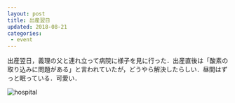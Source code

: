 ```yaml
---
layout: post
title: 出産翌日
updated: 2018-08-21
categories:
 - event
---
```


出産翌日，義理の父と連れ立って病院に様子を見に行った．出産直後は「酸素の取り込みに問題がある」と言われていたが，どうやら解決したらしい．昼間はずっと眠っている．可愛い．

![hospital]({{site.baseurl}}/assets/2018-08-21-hospital.jpg)

